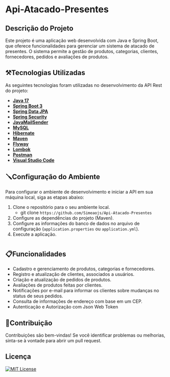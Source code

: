 # Api-Atacado-Presentes

## Descrição do Projeto
Este projeto é uma aplicação web desenvolvida com Java e Spring Boot, que oferece funcionalidades para gerenciar um sistema de atacado de presentes. O sistema permite a gestão de produtos, categorias, clientes, fornecedores, pedidos e avaliações de produtos.


## ⚒️Tecnologias Utilizadas
As seguintes tecnologias foram utilizadas no desenvolvimento da API Rest do projeto:

- **[Java 17](https://www.oracle.com/java)**
- **[Spring Boot 3](https://spring.io/projects/spring-boot)**
- **[Spring Data JPA](https://spring.io/projects/spring-data-jpa)**
- **[Spring Security](https://spring.io/projects/spring-security)**
- **[JavaMailSender](https://docs.spring.io/spring-framework/docs/current/javadoc-api/org/springframework/mail/javamail/JavaMailSender.html)**
- **[MySQL](https://www.mysql.com)**
- **[Hibernate](https://hibernate.org)**
- **[Maven](https://maven.apache.org)**
- **[Flyway](https://flywaydb.org)**
- **[Lombok](https://projectlombok.org)**
- **[ Postman](https://www.postman.com/downloads/)**
- **[Visual Studio Code](https://code.visualstudio.com/download)**



## 🪛Configuração do Ambiente
Para configurar o ambiente de desenvolvimento e iniciar a API em sua máquina local, siga as etapas abaixo:

1. Clone o repositório para o seu ambiente local.
   -  git clone ```https://github.com/Simeaojs/Api-Atacado-Presentes```
2. Configure as dependências do projeto (Maven).
3. Configure as informações do banco de dados no arquivo de configuração (`application.properties` ou `application.yml`).
4. Execute a aplicação.
#

## 📋Funcionalidades

- Cadastro e gerenciamento de produtos, categorias e fornecedores.
- Registro e atualização de clientes, associados a usuários.
- Criação e atualização de pedidos de produtos.
- Avaliações de produtos feitas por clientes.
- Notificações por e-mail para informar os clientes sobre mudanças no status de seus pedidos.
- Consulta de informações de endereço com base em um CEP.
- Autenticação e Autorização com Json Web Token

## 🌱Contribuição

Contribuições são bem-vindas! Se você identificar problemas ou melhorias, sinta-se à vontade para abrir um pull request.

## Licença 

[![MIT License](https://img.shields.io/badge/License-MIT-green.svg)](https://choosealicense.com/licenses/mit/)





